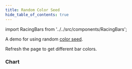 ```yaml
---
title: Random Color Seed
hide_table_of_contents: true
---
```


import RacingBars from '../../src/components/RacingBars';

A demo for using random [color seed](../documentation/options.md#colorseed).

<!--truncate-->

Refresh the page to get different bar colors.

### Chart

<div className="gallery">
  <RacingBars
    dataUrl="/data/population.csv"
    dataType="csv"
    title="World Population"
    colorSeed={Math.round(Math.random() * 100)}
    dynamicProps={{colorSeed: 'Math.round(Math.random() * 100)'}}
  />
</div>
